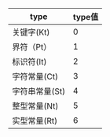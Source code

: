 | type           | type值 |
| -------------- | ------ |
| 关键字(Kt)     | 0      |
| 界符（Pt）     | 1      |
| 标识符(It)     | 2      |
| 字符常量(Ct)   | 3      |
| 字符串常量(St) | 4      |
| 整型常量(Nt)   | 5      |
| 实型常量(Rt)   | 6      |